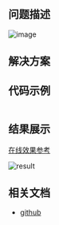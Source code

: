 #

## 问题描述

![image](/vtable/faq/xxx.png)

## 解决方案

## 代码示例

```javascript

```

## 结果展示

[在线效果参考]()

![result](/vtable/faq/xxx.png)

## 相关文档

- [github](https://github.com/VisActor/VTable)

